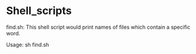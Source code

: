 Shell_scripts
=============

find.sh:
This shell script would print names of files which contain a specific word.

Usage:
sh find.sh <word> <directory>

